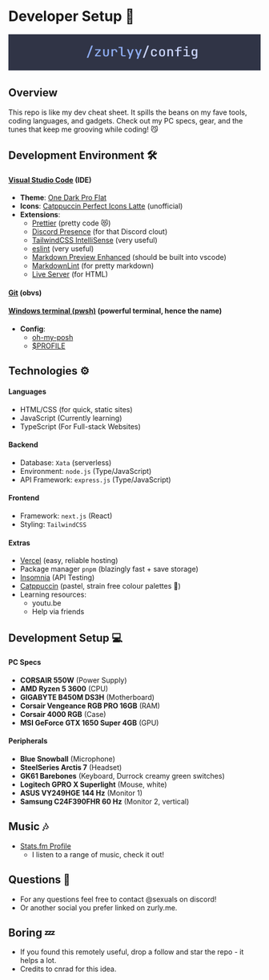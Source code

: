 # Developer Setup 🚀

![Developer Setup](./assets/config.png)

## Overview

This repo is like my dev cheat sheet. It spills the beans on my fave tools, coding languages, and gadgets. Check out my PC specs, gear, and the tunes that keep me grooving while coding! 😼

## Development Environment 🛠️

#### [Visual Studio Code](https://code.visualstudio.com/) (IDE)

- **Theme**: [One Dark Pro Flat](https://marketplace.visualstudio.com/items?itemName=zhuangtongfa.Material-theme)
- **Icons**: [Catppuccin Perfect Icons Latte](https://marketplace.visualstudio.com/items?itemName=thang-nm.catppuccin-perfect-icons) (unofficial)
- **Extensions**:
  - [Prettier](https://marketplace.visualstudio.com/items?itemName=esbenp.prettier-vscode) (pretty code 😻)
  - [Discord Presence](https://marketplace.visualstudio.com/items?itemName=icrawl.discord-vscode) (for that Discord clout)
  - [TailwindCSS IntelliSense](https://marketplace.visualstudio.com/items?itemName=bradlc.vscode-tailwindcss) (very useful)
  - [eslint](https://marketplace.visualstudio.com/items?itemName=dbaeumer.vscode-eslint) (very useful)
  - [Markdown Preview Enhanced](https://marketplace.visualstudio.com/items?itemName=shd101wyy.markdown-preview-enhanced) (should be built into vscode)
  - [MarkdownLint](https://marketplace.visualstudio.com/items?itemName=DavidAnson.vscode-markdownlint) (for pretty markdown)
  - [Live Server](https://marketplace.visualstudio.com/items?itemName=ritwickdey.LiveServer) (for HTML)

#### [Git](https://git-scm.com/) (obvs)

#### [Windows terminal (pwsh)](https://aka.ms/terminal) (powerful terminal, hence the name)

- **Config**:
  - [oh-my-posh](https://github.com/zurlyy/posh-theme)
  - [$PROFILE](./powershell/profile.ps1)

## Technologies ⚙️

#### Languages

- HTML/CSS (for quick, static sites)
- JavaScript (Currently learning)
- TypeScript (For Full-stack Websites)

#### Backend

- Database: `Xata` (serverless)
- Environment: `node.js` (Type/JavaScript)
- API Framework: `express.js` (Type/JavaScript)

#### Frontend

- Framework: `next.js` (React)
- Styling: `TailwindCSS`

#### Extras

- [Vercel](https://vercel.com/) (easy, reliable hosting)
- Package manager `pnpm` (blazingly fast + save storage)
- [Insomnia](https://insomnia.rest/) (API Testing)
- [Catppuccin](https://github.com/catppuccin/catppuccin) (pastel, strain free colour palettes 🤤)
- Learning resources:
  - youtu.be
  - Help via friends

## Development Setup 💻

#### PC Specs

- **CORSAIR 550W** (Power Supply)
- **AMD Ryzen 5 3600** (CPU)
- **GIGABYTE B450M DS3H** (Motherboard)
- **Corsair Vengeance RGB PRO 16GB** (RAM)
- **Corsair 4000 RGB** (Case)
- **MSI GeForce GTX 1650 Super 4GB** (GPU)

#### Peripherals

- **Blue Snowball** (Microphone)
- **SteelSeries Arctis 7** (Headset)
- **GK61 Barebones** (Keyboard, Durrock creamy green switches)
- **Logitech GPRO X Superlight** (Mouse, white)
- **ASUS VY249HGE 144 Hz** (Monitor 1)
- **Samsung C24F390FHR 60 Hz** (Monitor 2, vertical)

## Music 🎶

- [Stats.fm Profile](https://stats.fm/warn)
  - I listen to a range of music, check it out!

## Questions 🤔

- For any questions feel free to contact @sexuals on discord!
- Or another social you prefer linked on zurly.me.

## Boring 💤

- If you found this remotely useful, drop a follow and star the repo - it helps a lot.
- Credits to cnrad for this idea.